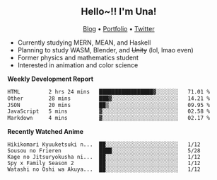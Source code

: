 <h2 align="center">
  Hello~!! I'm Una!
</h2>

<p align="center">
  <a href="https://anarchy.website/">Blog</a> &bull;
  <a href="https://una-ada.github.io/">Portfolio</a> &bull;
  <a href="https://twitter.com/xn__z7x">Twitter</a>
</p>

- Currently studying MERN, MEAN, and Haskell
- Planning to study WASM, Blender, and ~~Unity~~ (lol, lmao even)
- Former physics and mathematics student
- Interested in animation and color science

**Weekly Development Report**

<!--START_SECTION:waka-->

```txt
HTML         2 hrs 24 mins   █████████████████▓░░░░░░░   71.01 %
Other        28 mins         ███▓░░░░░░░░░░░░░░░░░░░░░   14.21 %
JSON         20 mins         ██▒░░░░░░░░░░░░░░░░░░░░░░   09.95 %
JavaScript   5 mins          ▓░░░░░░░░░░░░░░░░░░░░░░░░   02.58 %
Markdown     4 mins          ▓░░░░░░░░░░░░░░░░░░░░░░░░   02.17 %
```

<!--END_SECTION:waka-->

**Recently Watched Anime**

<!-- RECENT-ANIME:START -->

    Hikikomari Kyuuketsuki n...  ██░░░░░░░░░░░░░░░░░░░░░░░   1/12
    Sousou no Frieren            ████░░░░░░░░░░░░░░░░░░░░░   5/28
    Kage no Jitsuryokusha ni...  ██░░░░░░░░░░░░░░░░░░░░░░░   1/12
    Spy x Family Season 2        ██░░░░░░░░░░░░░░░░░░░░░░░   1/12
    Watashi no Oshi wa Akuya...  ██░░░░░░░░░░░░░░░░░░░░░░░   1/12
<!-- RECENT-ANIME:END -->
